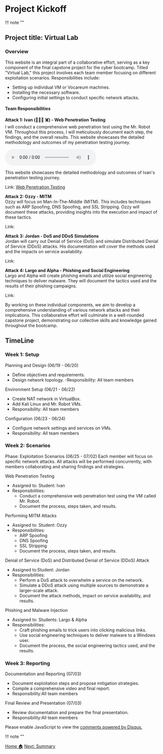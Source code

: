 # **Project Kickoff**
!!! note ""

## **Project title: Virtual Lab**

### Overview

This website is an integral part of a collaborative effort, serving as a key component of the final capstone project for the cyber bootcamp. Titled "Virtual Lab," this project involves each team member focusing on different exploitation scenarios.
Responsibilities include:

- Setting up individual VM or Vocareum machines.
- Installing the necessary software.
- Configuring initial settings to conduct specific network attacks.

#### Team Responsibilities

**Attack 1: Ivan (🧑🏻‍💻 ☠️) - Web Penetration Testing**  
I will conduct a comprehensive web penetration test using the Mr. Robot VM. Throughout this process, I will meticulously document each step, the findings, and the overall results. This website showcases the detailed methodology and outcomes of my penetration testing journey.

  <audio controls>
  <source src="https://hcoco1-website-bucket-12345.s3.amazonaws.com/attack_1.wav" type="audio/mpeg">
  Your browser does not support the audio element.
</audio>

This website showcases the detailed methodology and outcomes of Ivan's penetration testing journey.

Link:  [Web Penetration Testing](https://hcoco1.github.io/Career-Simulation-4/1-summary/)

**Attack 2: Ozzy - MITM**  
Ozzy will focus on Man-In-The-Middle (MITM). This includes techniques such as ARP Spoofing, DNS Spoofing, and SSL Stripping. Ozzy will document these attacks, providing insights into the execution and impact of these tactics.

Link:

**Attack 3: Jordan - DoS and DDoS Simulations**  
Jordan will carry out Denial of Service (DoS) and simulate Distributed Denial of Service (DDoS) attacks. His documentation will cover the methods used and the impacts on service availability.

Link:

**Attack 4: Largo and Alpha - Phishing and Social Engineering**  
Largo and Alpha will create phishing emails and utilize social engineering techniques to deliver malware. They will document the tactics used and the results of their phishing campaigns.

Link:

By working on these individual components, we aim to develop a comprehensive understanding of various network attacks and their implications. This collaborative effort will culminate in a well-rounded capstone project, demonstrating our collective skills and knowledge gained throughout the bootcamp.



## TimeLine

### Week 1: Setup
Planning and Design (06/19 - 06/20)
- Define objectives and requirements.
- Design network topology.
-Responsibility: All team members

Environment Setup (06/21 - 06/22)
- Create NAT network in VirtualBox.
- Add Kali Linux and Mr. Robot VMs.
- Responsibility: All team members

Configuration (06/23 - 06/24)
- Configure network settings and services on VMs.
- Responsibility: All team members

### Week 2: Scenarios

Phase: Exploitation Scenarios (06/25 - 07/02)
Each member will focus on specific network attacks. All attacks will be performed concurrently, with members collaborating and sharing findings and strategies.

Web Penetration Testing
- Assigned to: Student: Ivan
- Responsibilities:
  - Conduct a comprehensive web penetration test using the VM called Mr. Robot.
  - Document the process, steps taken, and results.

Performing MITM Attacks
- Assigned to: Student: Ozzy
- Responsibilities:
  - ARP Spoofing
  - DNS Spoofing
  - SSL Stripping
  - Document the process, steps taken, and results.

Denial of Service (DoS) and Distributed Denial of Service (DDoS) Attack
- Assigned to:Student: Jordan
- Responsibilities:
  - Perform a DoS attack to overwhelm a service on the network.
  - Simulate a DDoS attack using multiple sources to demonstrate a larger-scale attack.
  - Document the attack methods, impact on service availability, and results.

Phishing and Malware Injection
- Assigned to: Students: Largo & Alpha
- Responsibilities:
  - Craft phishing emails to trick users into clicking malicious links.
  - Use social engineering techniques to deliver malware to a Windows user.
  - Document the process, the social engineering tactics used, and the results.

### Week 3: Reporting

Documentation and Reporting (07/03)
- Document exploitation steps and propose mitigation strategies.
- Compile a comprehensive video and final report.
- Responsibility:All team members

Final Review and Presentation (07/03)
- Review documentation and prepare the final presentation.
- Responsibility:All team members

<div id="disqus_thread"></div>
<script>
    /**
    *  RECOMMENDED CONFIGURATION VARIABLES: EDIT AND UNCOMMENT THE SECTION BELOW TO INSERT DYNAMIC VALUES FROM YOUR PLATFORM OR CMS.
    *  LEARN WHY DEFINING THESE VARIABLES IS IMPORTANT: https://disqus.com/admin/universalcode/#configuration-variables    */
    /*
    var disqus_config = function () {
    this.page.url = PAGE_URL;  // Replace PAGE_URL with your page's canonical URL variable
    this.page.identifier = PAGE_IDENTIFIER; // Replace PAGE_IDENTIFIER with your page's unique identifier variable
    };
    */
    (function() { // DON'T EDIT BELOW THIS LINE
    var d = document, s = d.createElement('script');
    s.src = 'https://hcoco1-1.disqus.com/embed.js';
    s.setAttribute('data-timestamp', +new Date());
    (d.head || d.body).appendChild(s);
    })();
</script>
<noscript>Please enable JavaScript to view the <a href="https://disqus.com/?ref_noscript">comments powered by Disqus.</a></noscript>



!!! note ""

<div class="button-container" markdown="1">
<a href="/Career-Simulation-4/" class="md-button md-button--secondary">Home 🏠</a>
<a href="/Career-Simulation-4/summary/" class="md-button md-button--primary">Next: Summary</a>
</div>

